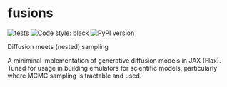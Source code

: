 # fusions

[![tests](https://github.com/yallup/fusions/actions/workflows/tests.yml/badge.svg)](https://github.com/yallup/fusions/actions/workflows/tests.yml)
[![Code style: black](https://img.shields.io/badge/code%20style-black-000000.svg)](https://github.com/psf/black)
[![PyPI version](https://badge.fury.io/py/fusions.svg)](https://badge.fury.io/py/fusions)

Diffusion meets (nested) sampling

A miniminal implementation of generative diffusion models in JAX (Flax). Tuned for usage in building emulators for scientific models, particularly where MCMC sampling is tractable and used.
